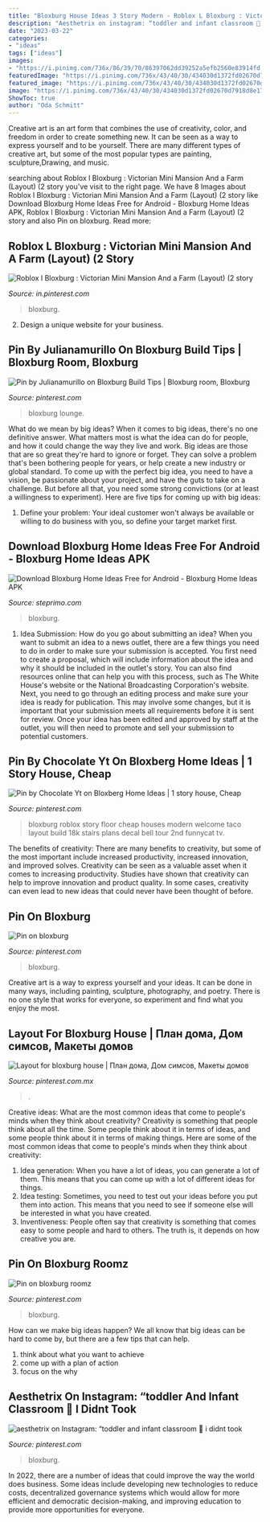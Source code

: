 ```yaml
---
title: "Bloxburg House Ideas 3 Story Modern - Roblox L Bloxburg : Victorian Mini Mansion And A Farm (layout) (2 Story"
description: "Aesthetrix on instagram: “toddler and infant classroom 🥱 i didnt took"
date: "2023-03-22"
categories:
- "ideas"
tags: ["ideas"]
images:
- "https://i.pinimg.com/736x/86/39/70/86397062dd39252a5efb2560e83914fd.jpg"
featuredImage: "https://i.pinimg.com/736x/43/40/30/434030d1372fd02670d7918d8e176adf.jpg"
featured_image: "https://i.pinimg.com/736x/43/40/30/434030d1372fd02670d7918d8e176adf.jpg"
image: "https://i.pinimg.com/736x/43/40/30/434030d1372fd02670d7918d8e176adf.jpg"
ShowToc: true
author: "Oda Schmitt"
---
```



Creative art is an art form that combines the use of creativity, color, and freedom in order to create something new. It can be seen as a way to express yourself and to be yourself. There are many different types of creative art, but some of the most popular types are painting, sculpture,Drawing, and music.

	

		
searching about Roblox l Bloxburg : Victorian Mini Mansion And a Farm (Layout) (2 story you've visit to the right page. We have 8 Images about Roblox l Bloxburg : Victorian Mini Mansion And a Farm (Layout) (2 story like Download Bloxburg Home Ideas Free for Android - Bloxburg Home Ideas APK, Roblox l Bloxburg : Victorian Mini Mansion And a Farm (Layout) (2 story and also Pin on bloxburg. Read more:
		
    
## Roblox L Bloxburg : Victorian Mini Mansion And A Farm (Layout) (2 Story

<img loading=lazy src="https://i.pinimg.com/736x/86/39/70/86397062dd39252a5efb2560e83914fd.jpg" onerror="this.onerror=null;this.src='https://tse3.mm.bing.net/th?id=OIP.YXoeYXsjyKedIxrEVD284QHaD3&amp;pid=15.1';" alt="Roblox l Bloxburg : Victorian Mini Mansion And a Farm (Layout) (2 story">

_Source: in.pinterest.com_

>bloxburg. 

	

2. Design a unique website for your business.

    
## Pin By Julianamurillo On Bloxburg Build Tips | Bloxburg Room, Bloxburg

<img loading=lazy src="https://i.pinimg.com/736x/43/40/30/434030d1372fd02670d7918d8e176adf.jpg" onerror="this.onerror=null;this.src='https://tse2.mm.bing.net/th?id=OIP.Ek39zPX6NtFY6Q-1c6fk_AHaHa&amp;pid=15.1';" alt="Pin by Julianamurillo on Bloxburg Build Tips | Bloxburg room, Bloxburg">

_Source: pinterest.com_

>bloxburg lounge. 

	

What do we mean by big ideas?
When it comes to big ideas, there's no one definitive answer. What matters most is what the idea can do for people, and how it could change the way they live and work. 
Big ideas are those that are so great they're hard to ignore or forget. They can solve a problem that's been bothering people for years, or help create a new industry or global standard. 
To come up with the perfect big idea, you need to have a vision, be passionate about your project, and have the guts to take on a challenge. But before all that, you need some strong convictions (or at least a willingness to experiment). 
Here are five tips for coming up with big ideas: 
1) Define your problem: Your ideal customer won't always be available or willing to do business with you, so define your target market first.

    
## Download Bloxburg Home Ideas Free For Android - Bloxburg Home Ideas APK

<img loading=lazy src="https://lh3.googleusercontent.com/gvcwdM-LsHbVIyAtDtnrKn5RhR3neohISjtnXG9OiRkvVyRcKiF0TLN2a-7IkzYAEzea=w1024-h500" onerror="this.onerror=null;this.src='https://tse4.mm.bing.net/th?id=OIP.HxZrxESiBdXUvA6USx5N1AHaDn&amp;pid=15.1';" alt="Download Bloxburg Home Ideas Free for Android - Bloxburg Home Ideas APK">

_Source: steprimo.com_

>bloxburg. 

	

1. Idea Submission: How do you go about submitting an idea?
When you want to submit an idea to a news outlet, there are a few things you need to do in order to make sure your submission is accepted. 
You first need to create a proposal, which will include information about the idea and why it should be included in the outlet's story. You can also find resources online that can help you with this process, such as The White House's website or the National Broadcasting Corporation's website. 
Next, you need to go through an editing process and make sure your idea is ready for publication. This may involve some changes, but it is important that your submission meets all requirements before it is sent for review. 
Once your idea has been edited and approved by staff at the outlet, you will then need to promote and sell your submission to potential customers.

    
## Pin By Chocolate Yt On Bloxberg Home Ideas | 1 Story House, Cheap

<img loading=lazy src="https://i.pinimg.com/736x/53/91/7d/53917dc6234cb1493d267c4671e46a59.jpg" onerror="this.onerror=null;this.src='https://tse3.mm.bing.net/th?id=OIP.kD8rtuPll9uoDx3gSC98KgHaFj&amp;pid=15.1';" alt="Pin by Chocolate Yt on Bloxberg Home Ideas | 1 story house, Cheap">

_Source: pinterest.com_

>bloxburg roblox story floor cheap houses modern welcome taco layout build 18k stairs plans decal bell tour 2nd funnycat tv. 

	

The benefits of creativity: There are many benefits to creativity, but some of the most important include increased productivity, increased innovation, and improved solves.
Creativity can be seen as a valuable asset when it comes to increasing productivity. Studies have shown that creativity can help to improve innovation and product quality. In some cases, creativity can even lead to new ideas that could never have been thought of before.

    
## Pin On Bloxburg

<img loading=lazy src="https://i.pinimg.com/736x/aa/07/95/aa079533c0b7b4d7aa14cf80404fbae4.jpg" onerror="this.onerror=null;this.src='https://tse2.mm.bing.net/th?id=OIP.Uc0VsBN4NHRPFsEsmZmyMAHaKk&amp;pid=15.1';" alt="Pin on bloxburg">

_Source: pinterest.com_

>bloxburg. 

	

Creative art is a way to express yourself and your ideas. It can be done in many ways, including painting, sculpture, photography, and poetry. There is no one style that works for everyone, so experiment and find what you enjoy the most.

    
## Layout For Bloxburg House | План дома, Дом симсов, Макеты домов

<img loading=lazy src="https://i.pinimg.com/736x/18/a5/d2/18a5d2419d6dbce50bbdb1b3bbd1c061.jpg" onerror="this.onerror=null;this.src='https://tse4.mm.bing.net/th?id=OIP.42uOEaFDjTJxDJS00bqrrgHaFn&amp;pid=15.1';" alt="Layout for bloxburg house | План дома, Дом симсов, Макеты домов">

_Source: pinterest.com.mx_

>. 

	

Creative ideas: What are the most common ideas that come to people's minds when they think about creativity?
Creativity is something that people think about all the time. Some people think about it in terms of ideas, and some people think about it in terms of making things. Here are some of the most common ideas that come to people's minds when they think about creativity: 
1. Idea generation: When you have a lot of ideas, you can generate a lot of them. This means that you can come up with a lot of different ideas for things. 
2. Idea testing: Sometimes, you need to test out your ideas before you put them into action. This means that you need to see if someone else will be interested in what you have created. 
3. Inventiveness: People often say that creativity is something that comes easy to some people and hard to others. The truth is, it depends on how creative you are.

    
## Pin On Bloxburg Roomz

<img loading=lazy src="https://i.pinimg.com/736x/de/b0/a9/deb0a951c15da468eb15bb1d1fcc4b49.jpg" onerror="this.onerror=null;this.src='https://tse3.mm.bing.net/th?id=OIP.iDO0MfiQJ3Y8v9F4RzqWbwHaEK&amp;pid=15.1';" alt="Pin on bloxburg roomz">

_Source: pinterest.com_

>bloxburg. 

	

How can we make big ideas happen?
We all know that big ideas can be hard to come by, but there are a few tips that can help. 
1. think about what you want to achieve 
2. come up with a plan of action 
3. focus on the why 

    
## Aesthetrix On Instagram: “toddler And Infant Classroom 🥱 I Didnt Took

<img loading=lazy src="https://i.pinimg.com/736x/2d/82/75/2d8275ed6618adf9aca33c6e2b219355.jpg" onerror="this.onerror=null;this.src='https://tse4.mm.bing.net/th?id=OIP.M1YjRdUYsguUnvee2FeI5wHaEK&amp;pid=15.1';" alt="aesthetrix on Instagram: “toddler and infant classroom 🥱 i didnt took">

_Source: pinterest.com_

>bloxburg. 

	

In 2022, there are a number of ideas that could improve the way the world does business. Some ideas include developing new technologies to reduce costs, decentralized governance systems which would allow for more efficient and democratic decision-making, and improving education to provide more opportunities for everyone.

